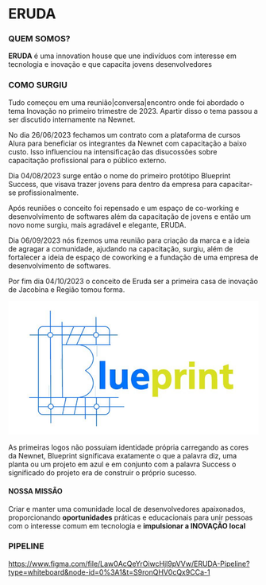 
# ERUDA

### QUEM SOMOS?

**ERUDA** é uma innovation house que une indivíduos com interesse em tecnologia e inovação e que capacita jovens desenvolvedores

### COMO SURGIU

Tudo começou em uma reunião|conversa|encontro onde foi abordado o tema Inovação no primeiro trimestre de 2023. Apartir disso o tema passou a ser discutido internamente na Newnet.

No dia 26/06/2023 fechamos um contrato com a plataforma de cursos Alura para beneficiar os integrantes da Newnet com capacitação a baixo custo. Isso influenciou na intensificação das disucossões sobre capacitação profissional para o público externo.

Dia 04/08/2023 surge então o nome do primeiro protótipo Blueprint Success, que visava trazer jovens para dentro da empresa para capacitar-se profissionalmente.

Após reuniões o conceito foi repensado e um espaço de co-working e desenvolvimento de softwares além da capacitação de jovens e então um novo nome surgiu, mais agradável e elegante, ERUDA.

Dia 06/09/2023 nós fizemos uma reunião para criação da marca e a ideia de agragar a comunidade, ajudando na capacitação, surgiu, além de fortalecer a ideia de espaço de coworking e a fundação de uma empresa de desenvolvimento de softwares.

Por fim dia 04/10/2023 o conceito de Eruda ser a primeira casa de inovação de Jacobina e Região tomou forma.

<div class="images"> 
    <img src="https://raw.githubusercontent.com/eruda-inst/.github/main/profile/bp3.jpeg">
</div>

As primeiras logos não possuiam identidade própria carregando as cores da Newnet, Blueprint significava exatamente o que a palavra diz, uma planta ou um projeto em azul e em conjunto com a palavra Success o significado do projeto era de construir o próprio sucesso.



#### NOSSA MISSÃO

Criar e manter uma comunidade local de desenvolvedores apaixonados, proporcionando **oportunidades** práticas e educacionais para unir pessoas com o interesse comum em tecnologia e **impulsionar a INOVAÇÃO local** 

### PIPELINE

https://www.figma.com/file/Law0AcQeYrOiwcHjl9pVVw/ERUDA-Pipeline?type=whiteboard&node-id=0%3A1&t=S9ronQHV0cQx9CCa-1


